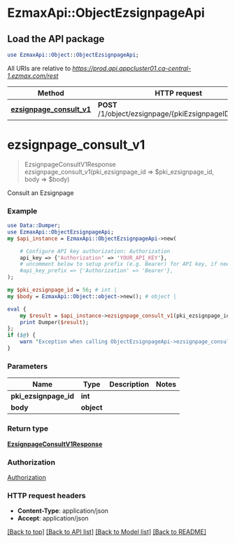 # EzmaxApi::ObjectEzsignpageApi

## Load the API package
```perl
use EzmaxApi::Object::ObjectEzsignpageApi;
```

All URIs are relative to *https://prod.api.appcluster01.ca-central-1.ezmax.com/rest*

Method | HTTP request | Description
------------- | ------------- | -------------
[**ezsignpage_consult_v1**](ObjectEzsignpageApi.md#ezsignpage_consult_v1) | **POST** /1/object/ezsignpage/{pkiEzsignpageID}/consult | Consult an Ezsignpage


# **ezsignpage_consult_v1**
> EzsignpageConsultV1Response ezsignpage_consult_v1(pki_ezsignpage_id => $pki_ezsignpage_id, body => $body)

Consult an Ezsignpage

### Example
```perl
use Data::Dumper;
use EzmaxApi::ObjectEzsignpageApi;
my $api_instance = EzmaxApi::ObjectEzsignpageApi->new(

    # Configure API key authorization: Authorization
    api_key => {'Authorization' => 'YOUR_API_KEY'},
    # uncomment below to setup prefix (e.g. Bearer) for API key, if needed
    #api_key_prefix => {'Authorization' => 'Bearer'},
);

my $pki_ezsignpage_id = 56; # int | 
my $body = EzmaxApi::Object::object->new(); # object | 

eval {
    my $result = $api_instance->ezsignpage_consult_v1(pki_ezsignpage_id => $pki_ezsignpage_id, body => $body);
    print Dumper($result);
};
if ($@) {
    warn "Exception when calling ObjectEzsignpageApi->ezsignpage_consult_v1: $@\n";
}
```

### Parameters

Name | Type | Description  | Notes
------------- | ------------- | ------------- | -------------
 **pki_ezsignpage_id** | **int**|  | 
 **body** | **object**|  | 

### Return type

[**EzsignpageConsultV1Response**](EzsignpageConsultV1Response.md)

### Authorization

[Authorization](../README.md#Authorization)

### HTTP request headers

 - **Content-Type**: application/json
 - **Accept**: application/json

[[Back to top]](#) [[Back to API list]](../README.md#documentation-for-api-endpoints) [[Back to Model list]](../README.md#documentation-for-models) [[Back to README]](../README.md)


